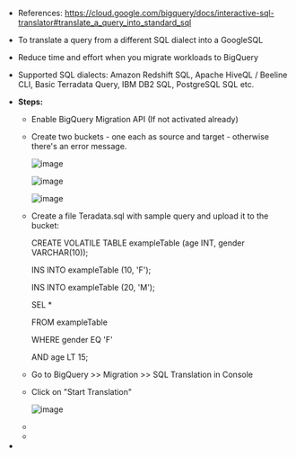 - References: https://cloud.google.com/bigquery/docs/interactive-sql-translator#translate_a_query_into_standard_sql

- To translate a query from a different SQL dialect into a GoogleSQL
- Reduce time and effort when you migrate workloads to BigQuery
- Supported SQL dialects: Amazon Redshift SQL, Apache HiveQL / Beeline CLI, Basic Terradata Query, IBM DB2 SQL, PostgreSQL SQL etc.


- **Steps:**
  - Enable BigQuery Migration API (If not activated already)

  - Create two buckets - one each as source and target - otherwise there's an error message.

    ![image](https://github.com/Ajit1279/GCP_Learning/assets/81754034/4c92403c-96b3-4964-ab47-d0d57840db87)


    ![image](https://github.com/Ajit1279/GCP_Learning/assets/81754034/a1182956-0061-4742-89f0-0a396c883724)

    
    ![image](https://github.com/Ajit1279/GCP_Learning/assets/81754034/287eb078-d082-4f4b-815c-12b67c5005ee)


  - Create a file Teradata.sql with sample query and upload it to the bucket:

    CREATE VOLATILE TABLE exampleTable (age INT, gender VARCHAR(10));
    
    INS INTO exampleTable (10, 'F');

    INS INTO exampleTable (20, 'M');

    SEL *

    FROM exampleTable

    WHERE gender EQ 'F'

    AND age LT 15; 


  - Go to BigQuery >> Migration >> SQL Translation in Console

  - Click on "Start Translation"

    ![image](https://github.com/Ajit1279/GCP_Learning/assets/81754034/12130b05-4d0e-4b5f-b4d4-7c6ebad07ef3)


    

    
     

    

  - 
 
  -  

- 
